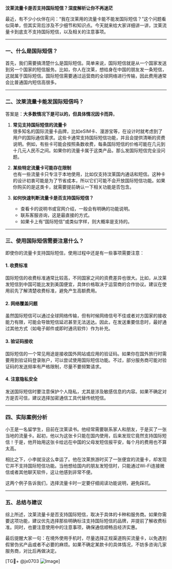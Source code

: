 **汶莱流量卡是否支持国际短信？深度解析让你不再迷茫**

最近，有不少小伙伴在问：“我在汶莱用的流量卡能不能发国际短信？”这个问题看似简单，但其实背后涉及不少细节和知识点。今天就来给大家详细讲一讲，汶莱流量卡到底支不支持国际短信，以及相关的注意事项。

---

### **一、什么是国际短信？**
首先，我们需要搞清楚什么是国际短信。简单来说，国际短信就是从一个国家发送到另一个国家的短信服务。比如，你人在汶莱，想给身在中国的朋友发一条短信，这就属于国际短信。国际短信需要通过运营商的全球网络进行传输，因此费用通常会比普通国内短信高很多。

---

### **二、汶莱流量卡能发国际短信吗？**
答案是：**大多数情况下是可以的，但具体情况因卡而异**。

1. **常见支持国际短信的流量卡**  
   很多知名的国际流量卡品牌，比如eSIM卡、漫游宝等，在设计时就考虑到了用户的国际通信需求。这些卡通常支持国际短信功能，并且会提供清晰的资费说明。例如，有些卡可能会按照条数收费，每条国际短信的价格可能在几元到十几元人民币之间。如果你的流量卡属于这类产品，那么发国际短信完全没问题。

2. **某些特定流量卡可能存在限制**  
   也有一些流量卡只专注于本地使用，比如仅支持汶莱国内通话和短信。这种卡的设计初衷可能是为了节省成本，所以它们可能不会开放国际短信功能。如果你购买的是这类卡，就需要提前确认一下相关功能是否包含。

3. **如何快速判断流量卡是否支持国际短信？**  
   - 查看卡的说明书或官网介绍，一般会有明确的功能说明。
   - 联系客服咨询，这是最直接的方式。
   - 如果卡上有“国际短信”或类似字样，则大概率是支持的。

---

### **三、使用国际短信需要注意什么？**
即使你的流量卡支持国际短信，使用过程中还是有一些事项需要注意：

#### **1. 收费标准**
国际短信的收费标准通常比较高，不同国家之间的资费差异也很大。比如，从汶莱发短信到中国可能比发到美国便宜，具体价格取决于运营商的合作协议。建议在使用前先了解清楚收费标准，避免产生高额费用。

#### **2. 网络覆盖问题**
虽然国际短信可以通过全球网络传输，但有时候网络信号不佳或者对方国家的接收能力有限，可能会导致短信延迟甚至无法送达。因此，在发送重要信息时，最好通过其他方式（如电子邮件或即时通讯软件）作为补充。

#### **3. 验证码接收**
国际短信的一个常见用途是接收国外网站或应用的验证码。如果你在国外旅行时需要用到验证码登录账户，可以尝试使用国际短信功能。不过，部分服务商可能对验证码的发送频率有严格限制，尽量不要频繁请求。

#### **4. 注意隐私安全**
发送国际短信时要注意保护个人隐私，尤其是涉及敏感信息的内容。如果不确定对方是否可信，建议选择加密通信工具代替传统短信。

---

### **四、实际案例分析**
小王是一名留学生，目前在汶莱读书。他经常需要联系家人和朋友，于是买了一张当地的流量卡。起初，他以为这张卡只能在国内使用，后来发现它竟然支持国际短信！于是，他开始用这张卡给远在中国的父母发短信报平安，每个月的费用也不算太高。

相比之下，小李就没这么幸运了。他在汶莱旅游时买了一张便宜的流量卡，却发现它并不支持国际短信功能。当他想给国内的朋友发短信时，只能通过Wi-Fi连接微信或者其他聊天软件，这让他感到非常不便。

这两个例子告诉我们，选择流量卡时一定要仔细阅读功能说明，避免踩坑。

---

### **五、总结与建议**
综上所述，汶莱流量卡是否支持国际短信，取决于具体的卡种和服务商。如果你需要这项功能，建议优先选择那些明确标注支持国际短信的品牌，并提前了解收费标准。同时，也要注意使用中的注意事项，确保通信顺畅且经济实惠。

最后提醒大家一句：在境外使用手机时，尽量选择正规渠道购买流量卡，以免遇到假冒伪劣产品或者不必要的麻烦。如果不确定某款卡的具体情况，不妨多咨询几家服务商，对比后再做决定。

[TG💪+ @jx0703 ![Image](https://github.com/user-attachments/assets/dbca1d08-cadb-493c-b0ec-ad6f7a83f270)]